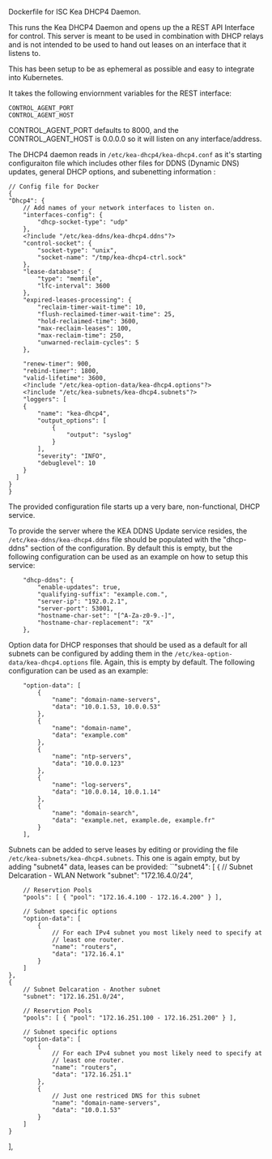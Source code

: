Dockerfile for ISC Kea DHCP4 Daemon.

This runs the Kea DHCP4 Daemon and opens up the a REST API Interface for control.  This server is meant to be used in combination with DHCP relays and is not intended to be used to hand out leases on an interface that it listens to.

This has been setup to be as ephemeral as possible and easy to integrate into Kubernetes.

It takes the following enviornment variables for the REST interface:
```
CONTROL_AGENT_PORT
CONTROL_AGENT_HOST
```

CONTROL_AGENT_PORT defaults to 8000, and the CONTROL_AGENT_HOST is 0.0.0.0 so it will listen on any interface/address.

The DHCP4 daemon reads in `/etc/kea-dhcp4/kea-dhcp4.conf` as it's starting configuraiton file which includes other files for DDNS (Dynamic DNS) updates, general DHCP options, and subenetting information :

```
// Config file for Docker 
{
"Dhcp4": {
    // Add names of your network interfaces to listen on.
    "interfaces-config": {
        "dhcp-socket-type": "udp"
    },
    <?include "/etc/kea-ddns/kea-dhcp4.ddns"?>
    "control-socket": {
        "socket-type": "unix",
        "socket-name": "/tmp/kea-dhcp4-ctrl.sock"
    },
    "lease-database": {
        "type": "memfile",
        "lfc-interval": 3600
    },
    "expired-leases-processing": {
        "reclaim-timer-wait-time": 10,
        "flush-reclaimed-timer-wait-time": 25,
        "hold-reclaimed-time": 3600,
        "max-reclaim-leases": 100,
        "max-reclaim-time": 250,
        "unwarned-reclaim-cycles": 5
    },

    "renew-timer": 900,
    "rebind-timer": 1800,
    "valid-lifetime": 3600,
    <?include "/etc/kea-option-data/kea-dhcp4.options"?>
    <?include "/etc/kea-subnets/kea-dhcp4.subnets"?>
    "loggers": [
    {
        "name": "kea-dhcp4",
        "output_options": [
            {
                "output": "syslog"
            }
        ],
        "severity": "INFO",
        "debuglevel": 10
    }
  ]
}
}
```

The provided configuration file starts up a very bare, non-functional, DHCP service.  

To provide the server where the KEA DDNS Update service resides, the `/etc/kea-ddns/kea-dhcp4.ddns` file should be populated with the "dhcp-ddns" section of the configuration.  By default this is empty, but the following configuration can be used as an example on how to setup this service:
```
    "dhcp-ddns": {
        "enable-updates": true,
        "qualifying-suffix": "example.com.",
        "server-ip": "192.0.2.1",
        "server-port": 53001,
        "hostname-char-set": "[^A-Za-z0-9.-]",
        "hostname-char-replacement": "X"
    },
```

Option data for DHCP responses that should be used as a default for all subnets can be configured by adding them in the `/etc/kea-option-data/kea-dhcp4.options` file.  Again, this is empty by default.  The following configuration can be used as an example:
```
    "option-data": [
        {
            "name": "domain-name-servers",
            "data": "10.0.1.53, 10.0.0.53"
        },
        {
            "name": "domain-name",
            "data": "example.com"
        },
        {
            "name": "ntp-servers",
            "data": "10.0.0.123"
        },
        {
            "name": "log-servers",
            "data": "10.0.0.14, 10.0.1.14"
        },
        {
            "name": "domain-search",
            "data": "example.net, example.de, example.fr"
        }
    ],
```

Subnets can be added to serve leases by editing or providing the file `/etc/kea-subnets/kea-dhcp4.subnets`.  This one is again empty, but by adding "subnet4" data, leases can be provided:
``"subnet4": [
    {
        // Subnet Delcaration - WLAN Network
        "subnet": "172.16.4.0/24",

        // Reservtion Pools
        "pools": [ { "pool": "172.16.4.100 - 172.16.4.200" } ],

        // Subnet specific options
        "option-data": [
            {
                // For each IPv4 subnet you most likely need to specify at
                // least one router.
                "name": "routers",
                "data": "172.16.4.1"
            }
        ]
    },
    {
        // Subnet Delcaration - Another subnet
        "subnet": "172.16.251.0/24",

        // Reservtion Pools
        "pools": [ { "pool": "172.16.251.100 - 172.16.251.200" } ],

        // Subnet specific options
        "option-data": [
            {
                // For each IPv4 subnet you most likely need to specify at
                // least one router.
                "name": "routers",
                "data": "172.16.251.1"
            },
            {
                // Just one restriced DNS for this subnet
                "name": "domain-name-servers",
                "data": "10.0.1.53"
            }
        ]
    }
],
```


